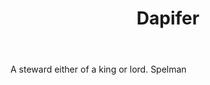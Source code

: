 ---
title: Dapifer
letter: D
permalink: "/definitions/bld-dapifer.html"
body: A steward either of a king or lord. Spelman
published_at: '2018-07-07'
source: Black's Law Dictionary 2nd Ed (1910)
layout: post
---